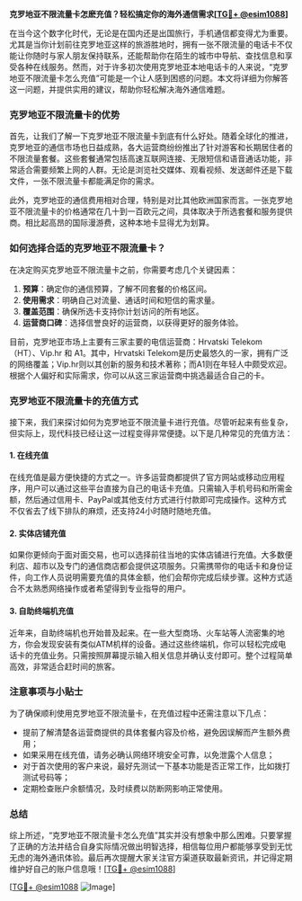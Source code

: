 **克罗地亚不限流量卡怎麽充值？轻松搞定你的海外通信需求[[TG💪+ @esim1088](https://t.me/s/esim1088)]**

在当今这个数字化时代，无论是在国内还是出国旅行，手机通信都变得尤为重要。尤其是当你计划前往克罗地亚这样的旅游胜地时，拥有一张不限流量的电话卡不仅能让你随时与家人朋友保持联系，还能帮助你在陌生的城市中导航、查找信息和享受各种在线服务。然而，对于许多初次使用克罗地亚本地电话卡的人来说，“克罗地亚不限流量卡怎么充值”可能是一个让人感到困惑的问题。本文将详细为你解答这一问题，并提供实用的建议，帮助你轻松解决海外通信难题。

### 克罗地亚不限流量卡的优势

首先，让我们了解一下克罗地亚不限流量卡到底有什么好处。随着全球化的推进，克罗地亚的通信市场也日益成熟，各大运营商纷纷推出了针对游客和长期居住者的不限流量套餐。这些套餐通常包括高速互联网连接、无限短信和语音通话功能，非常适合需要频繁上网的人群。无论是浏览社交媒体、观看视频、发送邮件还是下载文件，一张不限流量卡都能满足你的需求。

此外，克罗地亚的通信费用相对合理，特别是对比其他欧洲国家而言。一张克罗地亚不限流量卡的价格通常在几十到一百欧元之间，具体取决于所选套餐和服务提供商。相比起高昂的国际漫游费，这种本地卡显得尤为划算。

### 如何选择合适的克罗地亚不限流量卡？

在决定购买克罗地亚不限流量卡之前，你需要考虑几个关键因素：

1. **预算**：确定你的通信预算，了解不同套餐的价格区间。
2. **使用需求**：明确自己对流量、通话时间和短信的需求量。
3. **覆盖范围**：确保所选卡支持你计划访问的所有地区。
4. **运营商口碑**：选择信誉良好的运营商，以获得更好的服务体验。

目前，克罗地亚市场上主要有三家主要的电信运营商：Hrvatski Telekom（HT）、Vip.hr 和 A1。其中，Hrvatski Telekom是历史最悠久的一家，拥有广泛的网络覆盖；Vip.hr则以其创新的服务和技术著称；而A1则在年轻人中颇受欢迎。根据个人偏好和实际需求，你可以从这三家运营商中挑选最适合自己的卡。

### 克罗地亚不限流量卡的充值方式

接下来，我们来探讨如何为克罗地亚不限流量卡进行充值。尽管听起来有些复杂，但实际上，现代科技已经让这一过程变得非常便捷。以下是几种常见的充值方法：

#### 1. 在线充值

在线充值是最方便快捷的方式之一。许多运营商都提供了官方网站或移动应用程序，用户可以通过这些平台直接为自己的电话卡充值。只需输入手机号码和所需金额，然后通过信用卡、PayPal或其他支付方式进行付款即可完成操作。这种方式不仅省去了线下排队的麻烦，还支持24小时随时随地充值。

#### 2. 实体店铺充值

如果你更倾向于面对面交易，也可以选择前往当地的实体店铺进行充值。大多数便利店、超市以及专门的通信商店都会提供这项服务。只需携带你的电话卡和身份证件，向工作人员说明需要充值的具体金额，他们会帮你完成后续步骤。这种方式适合不太熟悉网络操作或者希望得到专业指导的用户。

#### 3. 自助终端机充值

近年来，自助终端机也开始普及起来。在一些大型商场、火车站等人流密集的地方，你会发现安装有类似ATM机样的设备。通过这些终端机，你可以轻松完成电话卡的充值业务。只需按照屏幕提示输入相关信息并确认支付即可。整个过程简单高效，非常适合赶时间的旅客。

### 注意事项与小贴士

为了确保顺利使用克罗地亚不限流量卡，在充值过程中还需注意以下几点：

- 提前了解清楚各运营商提供的具体套餐内容及价格，避免因误解而产生额外费用；
- 如果采用在线充值，请务必确认网络环境安全可靠，以免泄露个人信息；
- 对于首次使用的客户来说，最好先测试一下基本功能是否正常工作，比如拨打测试号码等；
- 定期检查账户余额情况，及时续费以防断网影响正常使用。

### 总结

综上所述，“克罗地亚不限流量卡怎么充值”其实并没有想象中那么困难。只要掌握了正确的方法并结合自身实际情况做出明智选择，相信每位用户都能够享受到无忧无虑的海外通讯体验。最后再次提醒大家关注官方渠道获取最新资讯，并记得定期维护好自己的账户信息哦！[[TG💪+ @esim1088](https://t.me/s/esim1088)]

[[TG💪+ @esim1088](https://t.me/s/esim1088) ![Image](https://i.postimg.cc/4NQfJmqS/Snipaste-2025-05-13-00-14-12.png)]